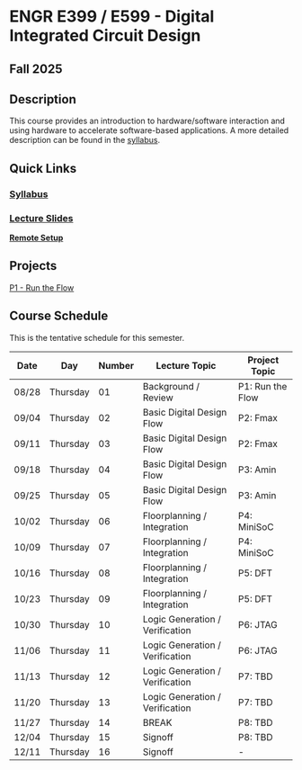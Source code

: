 # ENGR E399 / E599 - Digital Integrated Circuit Design
## Fall 2025

## Description 

This course provides an introduction to hardware/software interaction and using
hardware to accelerate software-based
applications. A more detailed description can be found in the
[syllabus](syllabus).

## Quick Links

### [Syllabus](syllabus.md)

### [Lecture Slides](https://github.com/engr599-ic/lecture_slides) 

<!-- ### [Other Downloads](https://github.com/Engr315/downloads)  -->

<!-- ### [Autograder](https://autograder.luddy.indiana.edu) -->

<!-- ### [Slack](https:///e315-fall2022.slack.com)  -->

<!-- ### [Zoom](https://iu.zoom.us/j/82546848629) -->

**[Remote Setup](https://uisapp2.iu.edu/confluence-prd/pages/viewpage.action?pageId=280461906)**


## Projects

[P1 - Run the Flow](https://github.com/engr599-ic/P1_run_the_flow/blob/main/README.md)

<!-- [P1 -
Optimization](https://docs.google.com/document/d/105JyX49O5bt4fwf8lDtwJeOk-tv2ZoSdRi1HCloXQ2M)
--> 
## Course Schedule

This is the tentative schedule for this semester.
                                                        
|  Date  |   Day     | Number| Lecture Topic                   |  Project Topic        | 
|  --    |  -----    | --    |  -----                          |     -----             | 
| 08/28  | Thursday  | 01    | Background / Review             | P1: Run the Flow      |
| 09/04  | Thursday  | 02    | Basic Digital Design Flow       | P2: Fmax              |
| 09/11  | Thursday  | 03    | Basic Digital Design Flow       | P2: Fmax              |
| 09/18  | Thursday  | 04    | Basic Digital Design Flow       | P3: Amin |
| 09/25  | Thursday  | 05    | Basic Digital Design Flow       | P3: Amin |
| 10/02  | Thursday  | 06    | Floorplanning / Integration     | P4: MiniSoC |
| 10/09  | Thursday  | 07    | Floorplanning / Integration     | P4: MiniSoC |
| 10/16  | Thursday  | 08    | Floorplanning / Integration     | P5: DFT|
| 10/23  | Thursday  | 09    | Floorplanning / Integration     | P5: DFT |
| 10/30  | Thursday  | 10    | Logic Generation / Verification | P6: JTAG | 
| 11/06  | Thursday  | 11    | Logic Generation / Verification | P6: JTAG |
| 11/13  | Thursday  | 12    | Logic Generation / Verification | P7: TBD |
| 11/20  | Thursday  | 13    | Logic Generation / Verification | P7: TBD |
| 11/27  | Thursday  | 14    | BREAK                           | P8: TBD |
| 12/04  | Thursday  | 15    | Signoff                         | P8: TBD | 
| 12/11  | Thursday  | 16    | Signoff                         |  -     | 



